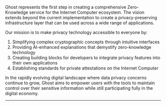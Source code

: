 Ghost represents the first step in creating a comprehensive Zero-Knowledge service for the Internet Computer ecosystem. The vision extends beyond the current implementation to create a privacy-preserving infrastructure layer that can be used across a wide range of applications.

Our mission is to make privacy technology accessible to everyone by:

1. Simplifying complex cryptographic concepts through intuitive interfaces
2. Providing AI-enhanced explanations that demystify zero-knowledge technology
3. Creating building blocks for developers to integrate privacy features into their own applications
4. Establishing standards for private attestations on the Internet Computer

In the rapidly evolving digital landscape where data privacy concerns continue to grow, Ghost aims to empower users with the tools to maintain control over their sensitive information while still participating fully in the digital economy.

---